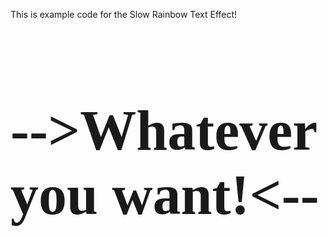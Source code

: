 This is example code for the Slow Rainbow Text Effect!

<span id="animationSandbox" style="display: block;">
<h1 class="site__title mega" style="font-family:oreos; font-size: 90;">
-->Whatever you want!<--
</h1>
</span>
